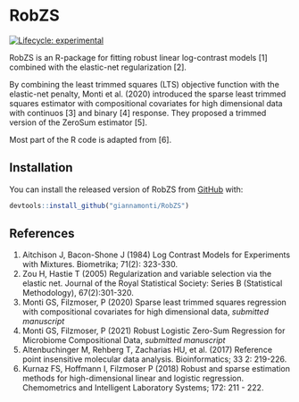 
# RobZS

<!-- badges: start -->
[![Lifecycle: experimental](https://img.shields.io/badge/lifecycle-experimental-orange.svg)](https://www.tidyverse.org/lifecycle/#experimental)
<!-- badges: end -->

RobZS is  an R-package for fitting robust linear log-contrast models [1] combined with the elastic-net regularization [2].

By combining the least trimmed squares (LTS) objective function with the elastic-net penalty, Monti et al. (2020) introduced the sparse least trimmed squares estimator with compositional
covariates for high dimensional data with continuos [3] and binary [4] response. They proposed a trimmed version of the ZeroSum estimator [5].

Most part of the R code is adapted from [6].

## Installation

You can install the released version of RobZS from [GitHub](https://github.com) with:

``` r
devtools::install_github("giannamonti/RobZS")
```


## References

1. Aitchison J, Bacon-Shone J (1984) Log Contrast Models for Experiments with Mixtures. Biometrika; 71(2): 323-330.
2. Zou H, Hastie T (2005) Regularization and variable selection via the elastic net. Journal of the Royal Statistical Society: Series B (Statistical Methodology), 67(2):301-320.
3. Monti GS, Filzmoser, P (2020) Sparse least trimmed squares regression with compositional
covariates for high dimensional data, _submitted manuscript_
4. Monti GS, Filzmoser, P (2021) Robust Logistic Zero-Sum Regression for Microbiome Compositional Data,  _submitted manuscript_
5. Altenbuchinger M, Rehberg T, Zacharias HU, et al. (2017) Reference point insensitive molecular data analysis. Bioinformatics; 33 2: 219-226.
6. Kurnaz FS, Hoffmann I, Filzmoser P (2018) Robust and sparse estimation methods for high-dimensional linear and logistic regression. Chemometrics and Intelligent Laboratory Systems; 172: 211 - 222.
